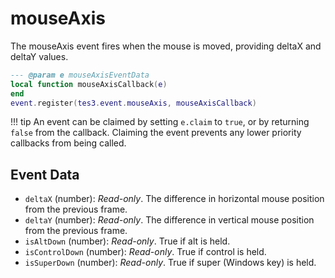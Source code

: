 <!---
	This file is autogenerated. Do not edit this file manually. Your changes will be ignored.
	More information: https://github.com/MWSE/MWSE/tree/master/docs
-->

# mouseAxis

The mouseAxis event fires when the mouse is moved, providing deltaX and deltaY values.

```lua
--- @param e mouseAxisEventData
local function mouseAxisCallback(e)
end
event.register(tes3.event.mouseAxis, mouseAxisCallback)
```

!!! tip
	An event can be claimed by setting `e.claim` to `true`, or by returning `false` from the callback. Claiming the event prevents any lower priority callbacks from being called.

## Event Data

* `deltaX` (number): *Read-only*. The difference in horizontal mouse position from the previous frame.
* `deltaY` (number): *Read-only*. The difference in vertical mouse position from the previous frame.
* `isAltDown` (number): *Read-only*. True if alt  is held.
* `isControlDown` (number): *Read-only*. True if control is held.
* `isSuperDown` (number): *Read-only*. True if super (Windows key) is held.

